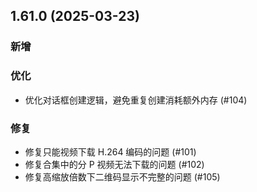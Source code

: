 ## 1.61.0 (2025-03-23)
### 新增

### 优化
* 优化对话框创建逻辑，避免重复创建消耗额外内存 (#104)

### 修复
* 修复只能视频下载 H.264 编码的问题 (#101)
* 修复合集中的分 P 视频无法下载的问题 (#102)
* 修复高缩放倍数下二维码显示不完整的问题 (#105)